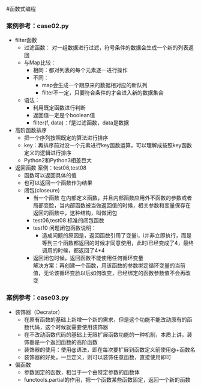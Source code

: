 #函数式编程 
### 案例参考：case02.py
* filter函数
    * 过滤函数： 对一组数据进行过滤，符号条件的数据会生成一个新的列表返回
    * 与Map比较：
        * 相同：都对列表的每个元素逐一进行操作
        * 不同：
            * map会生成一个跟原来的数据相对应的新队列
            * filter不一定，只要符合条件的才会进入新的数据集合
    * 语法：
        * 利用既定函数进行判断
        * 返回值一定是个boolean值
        * filter(f, data)：f是过滤函数，data是数据
* 高阶函数排序
    * 把一个序列按照既定的算法进行排序
    * key：再排序前对没一个元素进行key函数运算，可以理解成按照key函数定义的逻辑进行排序
    * Python2和Python3相差巨大
* 返回函数 案例：test06,test08
    * 函数可以返回具体的值
    * 也可以返回一个函数作为结果
    * 闭包(closeure)
        * 当一个函数
        在内部定义函数，并且内部函数应用外不函数的参数或者局部变脸，当内部函数被当做返回值的时候，相关参数和变量保存在返回的函数中，这种结构，叫做闭包
        * test06,test08 标准的闭包函数
        * test10 问题闭包函数说明：
            * 造成问题的原因是，返回函数引用了变量i，i并非立即执行，而是等到三个函数都返回的时候才同意使用，此时i已经变成了4，最终调用的时候，都返回了4*4
        * 返回闭包时候，返回函数不能使用任何循环变量  
            解决方案：再创建一个函数，用该函数的参数绑定循环变量的当前值，无论该循环变脸以后如何改变，已经绑定的函数参数值不会再改变
### 案例参考：case03.py
* 装饰器（Decrator）
    * 在原有函数的基础上新增一个新的需求，但是这个功能不能改动原有的函数代码，这个时候就需要使用装饰器
    * 在不改动函数代码的基础上无限扩展函数功能的一种机制，本质上讲，装饰器是一个返回函数的高阶函数
    * 装饰器的使用：使用@语法，即在每次要扩展到函数定义前使用@+函数名
    * 装饰器的好处，一旦定义，则可以装饰任意函数，直接使用即可
* 偏函数
    * 参数固定的函数，相当于一个由特定参数的函数体
    * functools.partial的作用，把一个函数某些函数固定，返回一个新的函数